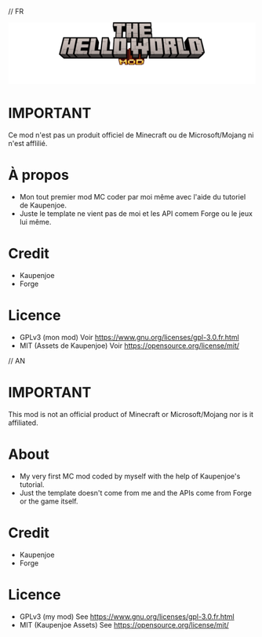 // FR

<img src="mod_title.png">

# IMPORTANT
Ce mod n'est pas un produit officiel de Minecraft ou de Microsoft/Mojang ni n'est afflilié.

# À propos
- Mon tout premier mod MC coder par moi même avec l'aide du tutoriel de Kaupenjoe.
- Juste le template ne vient pas de moi et les API comem Forge ou le jeux lui même.

# Credit
- Kaupenjoe
- Forge

# Licence 
- GPLv3 (mon mod)
Voir https://www.gnu.org/licenses/gpl-3.0.fr.html
-  MIT (Assets de Kaupenjoe)
Voir https://opensource.org/license/mit/

// AN

# IMPORTANT
This mod is not an official product of Minecraft or Microsoft/Mojang nor is it affiliated.

# About
- My very first MC mod coded by myself with the help of Kaupenjoe's tutorial.
- Just the template doesn't come from me and the APIs come from Forge or the game itself.

# Credit
- Kaupenjoe
- Forge

# Licence
- GPLv3 (my mod)
  See https://www.gnu.org/licenses/gpl-3.0.fr.html
- MIT (Kaupenjoe Assets)
  See https://opensource.org/license/mit/